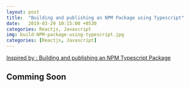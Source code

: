 ```yaml
---
layout: post
title:  "Building and publishing an NPM Package using Typescript"
date:   2019-03-29 10:15:00 +0530
categories: Reactjs, Javascript
img: build-NPM-package-using-typescript.jpg
categories: [Reactjs, Javascript]
---
```


[Inspired by : Building and publishing an NPM Typescript Package](https://itnext.io/step-by-step-building-and-publishing-an-npm-typescript-package-44fe7164964c)

## Comming Soon

